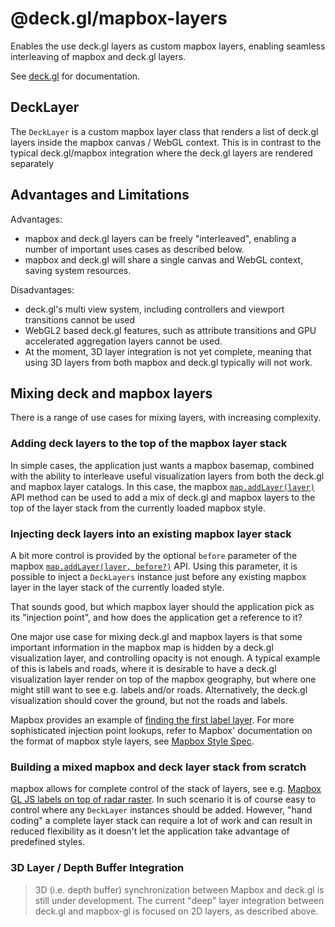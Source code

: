 # @deck.gl/mapbox-layers

Enables the use deck.gl layers as custom mapbox layers, enabling seamless interleaving of mapbox and deck.gl layers.

See [deck.gl](http://deck.gl) for documentation.


## DeckLayer

The `DeckLayer` is a custom mapbox layer class that renders a list of deck.gl layers inside the mapbox canvas / WebGL context. This is in contrast to the typical deck.gl/mapbox integration where the deck.gl layers are rendered separately


## Advantages and Limitations

Advantages:

* mapbox and deck.gl layers can be freely "interleaved", enabling a number of important uses cases as described below.
* mapbox and deck.gl will share a single canvas and WebGL context, saving system resources.

Disadvantages:

* deck.gl's multi view system, including controllers and viewport transitions cannot be used
* WebGL2 based deck.gl features, such as attribute transitions and GPU accelerated aggregation layers cannot be used.
* At the moment, 3D layer integration is not yet complete, meaning that using 3D layers from both mapbox and deck.gl typically will not work.



## Mixing deck and mapbox layers

There is a range of use cases for mixing layers, with increasing complexity.


### Adding deck layers to the top of the mapbox layer stack

In simple cases, the application just wants a mapbox basemap, combined with the ability to interleave useful visualization layers from both the deck.gl and mapbox layer catalogs. In this case, the mapbox [`map.addLayer(layer)`](https://www.mapbox.com/mapbox-gl-js/api/#map#addlayer) API method can be used to add a mix of deck.gl and mapbox layers to the top of the layer stack from the currently loaded mapbox style.


### Injecting deck layers into an existing mapbox layer stack

A bit more control is provided by the optional `before` parameter of the mapbox [`map.addLayer(layer, before?)`](https://www.mapbox.com/mapbox-gl-js/api/#map#addlayer) API. Using this parameter, it is possible to inject a `DeckLayers` instance just before any existing mapbox layer in the layer stack of the currently loaded style.

That sounds good, but which mapbox layer should the application pick as its "injection point", and how does the application get a reference to it?

One major use case for mixing deck.gl and mapbox layers is that some important information in the mapbox map is hidden by a deck.gl visualization layer, and controlling opacity is not enough. A typical example of this is labels and roads, where it is desirable to have a deck.gl visualization layer render on top of the mapbox geography, but where one might still want to see e.g. labels and/or roads. Alternatively, the deck.gl visualization should cover the ground, but not the roads and labels.

Mapbox provides an example of [finding the first label layer](https://www.mapbox.com/mapbox-gl-js/example/geojson-layer-in-stack/). For more sophisticated injection point lookups, refer to Mapbox' documentation on the format of mapbox style layers, see [Mapbox Style Spec](https://www.mapbox.com/mapbox-gl-js/style-spec/#layers).


### Building a mixed mapbox and deck layer stack from scratch

mapbox allows for complete control of the stack of layers, see e.g. [Mapbox GL JS labels on top of radar raster](https://bl.ocks.org/danswick/c19fec2e92e00967458d). In such scenario it is of course easy to control where any `DeckLayer` instances should be added. However, "hand coding" a complete layer stack can require a lot of work and can result in reduced flexibility as it doesn't let the application take advantage of predefined styles.


### 3D Layer / Depth Buffer Integration

> 3D (i.e. depth buffer) synchronization between Mapbox and deck.gl is still under development. The current "deep" layer integration between deck.gl and mapbox-gl is focused on 2D layers, as described above.

